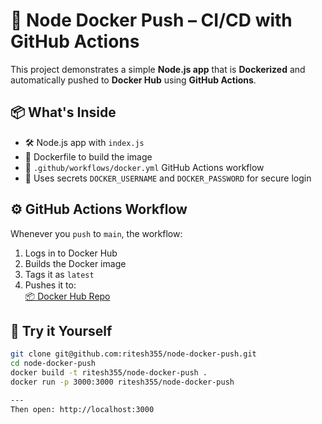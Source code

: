 # 🚀 Node Docker Push – CI/CD with GitHub Actions

This project demonstrates a simple **Node.js app** that is **Dockerized** and automatically pushed to **Docker Hub** using **GitHub Actions**.

## 📦 What's Inside

- 🛠️ Node.js app with `index.js`
- 🐳 Dockerfile to build the image
- 🤖 `.github/workflows/docker.yml` GitHub Actions workflow
- 🔐 Uses secrets `DOCKER_USERNAME` and `DOCKER_PASSWORD` for secure login

## ⚙️ GitHub Actions Workflow

Whenever you `push` to `main`, the workflow:

1. Logs in to Docker Hub
2. Builds the Docker image
3. Tags it as `latest`
4. Pushes it to:  
   [📦 Docker Hub Repo](https://hub.docker.com/r/ritesh355/node-docker-push)

## 🚀 Try it Yourself

```bash
git clone git@github.com:ritesh355/node-docker-push.git
cd node-docker-push
docker build -t ritesh355/node-docker-push .
docker run -p 3000:3000 ritesh355/node-docker-push

---
Then open: http://localhost:3000
